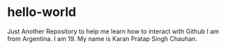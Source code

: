 # hello-world
Just Another Repository to help me learn how to interact with Github
I am from Argentina. I am 19. My name is Karan Pratap Singh Chauhan.
